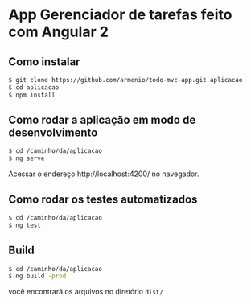 # App Gerenciador de tarefas feito com Angular 2

## Como instalar

```bash
$ git clone https://github.com/armenio/todo-mvc-app.git aplicacao
$ cd aplicacao
$ npm install
```

## Como rodar a aplicação em modo de desenvolvimento

```bash
$ cd /caminho/da/aplicacao
$ ng serve
```

Acessar o endereço http://localhost:4200/ no navegador.

## Como rodar os testes automatizados

```bash
$ cd /caminho/da/aplicacao
$ ng test
```


## Build

```bash
$ cd /caminho/da/aplicacao
$ ng build -prod
```

você encontrará os arquivos no diretório `dist/`